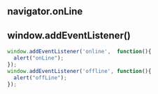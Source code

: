 ##  navigator.onLine

## window.addEventListener()

```js
window.addEventListener('online',  function(){
  alert("onLine");
});
window.addEventListener('offline', function(){
  alert("offLine");
});

```

